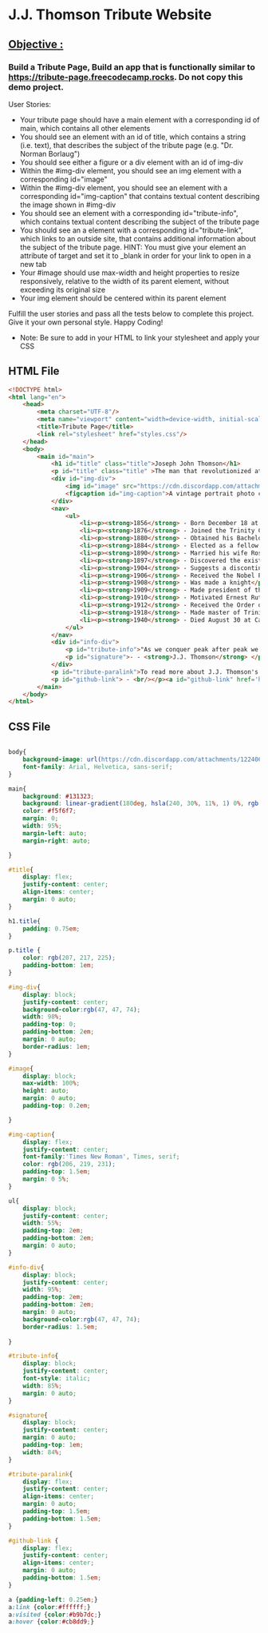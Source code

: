 # J.J. Thomson Tribute Website

## <ins>Objective :<ins>
### Build a Tribute Page, Build an app that is functionally similar to https://tribute-page.freecodecamp.rocks. Do not copy this demo project.

User Stories:

- Your tribute page should have a main element with a corresponding id of main, which contains all other elements
- You should see an element with an id of title, which contains a string (i.e. text), that describes the subject of the tribute page (e.g. "Dr. Norman Borlaug")
- You should see either a figure or a div element with an id of img-div
- Within the #img-div element, you should see an img element with a corresponding id="image"
- Within the #img-div element, you should see an element with a corresponding id="img-caption" that contains textual content describing the image shown in #img-div
- You should see an element with a corresponding id="tribute-info", which contains textual content describing the subject of the tribute page
- You should see an a element with a corresponding id="tribute-link", which links to an outside site, that contains additional information about the subject of the tribute page. HINT: You must give your element an attribute of target and set it to _blank in order for your link to open in a new tab
- Your #image should use max-width and height properties to resize responsively, relative to the width of its parent element, without exceeding its original size
- Your img element should be centered within its parent element

Fulfill the user stories and pass all the tests below to complete this project. Give it your own personal style. Happy Coding!

- Note: Be sure to add <link rel="stylesheet" href="styles.css"> in your HTML to link your stylesheet and apply your CSS

## HTML File
```html
<!DOCTYPE html>
<html lang="en">
    <head>
        <meta charset="UTF-8"/>
        <meta name="viewport" content="width=device-width, initial-scale=1"/>
        <title>Tribute Page</title>
        <link rel="stylesheet" href="styles.css"/>
    </head>
    <body>
        <main id="main">
            <h1 id="title" class="title">Joseph John Thomson</h1>
            <p id="title" class="title" >The man that revolutionized atomic studies</p>
            <div id="img-div">
                <img id="image" src="https://cdn.discordapp.com/attachments/1224065809576366200/1224076126645784737/800px-Sir_J.J._Thomson_LCCN2014715407_1.jpg?ex=661c2cba&is=6609b7ba&hm=6993e96e8d4dfa3378b04443b70e86122bdbcc5b9dc657bfbff2717966b1421d&" alt="tributed-person-img"  >
                <figcaption id="img-caption">A vintage portrait photo circa 1900s of our beloved British physicist Sir Joseph John "J. J." Thomson - winner of the Nobel Prize in Physics</figcaption>
            </div>
            <nav>
                <ul>
                    <li><p><strong>1856</strong> - Born December 18 at Cheetham Hill, near Manchester</p></li>
                    <li><p><strong>1876</strong> - Joined the Trinity College at Cambridge</p></li>
                    <li><p><strong>1880</strong> - Obtained his Bachelor of Arts degree in mathematics</p></li>
                    <li><p><strong>1884</strong> - Elected as a fellow of the Royal Society, a national scientific society and appointed for a chair of physics at the Cavendish Laboratory</p></li>
                    <li><p><strong>1890</strong> - Married his wife Rose Elizabeth Paget</p></li>
                    <li><p><strong>1897</strong> - Discovered the existance of the electron</p></li>
                    <li><p><strong>1904</strong> - Suggests a discontinuous theory of light, foreshadowing Albert Einstein’s later theory of photons</p></li>
                    <li><p><strong>1906</strong> - Received the Nobel Prize for Physics for his researches into the electrical conductivity of gases </p></li>
                    <li><p><strong>1908</strong> - Was made a knight</p></li>
                    <li><p><strong>1909</strong> - Made president of the British Association for the Advancement of Science</p></li>
                    <li><p><strong>1910</strong> - Motivated Ernest Rutherford to research that lead to the modern understanding of the internal structure of the atom, AKA the Rutherford atomic model</p></li>
                    <li><p><strong>1912</strong> - Received the Order of Merit, a reward to those who particularly distinguished themselves in science, art, literature, or the promotion of culture</p></li>
                    <li><p><strong>1918</strong> - Made master of Trinity College</p></li>
                    <li><p><strong>1940</strong> - Died August 30 at Cambridge, Cambridgeshire</p></li>
                </ul>
            </nav>
            <div id="info-div">
                <p id="tribute-info">"As we conquer peak after peak we see in front of us regions full of interest and beauty, but we do not see our goal, we do not see the horizon; in the distance tower still higher peaks, which will yield to those who ascend them still wider prospects, and deepen the feeling, the truth of which is emphasized by every advance in science, that ' Great are the Works of the Lord ' ".</p>
                <p id="signature">- - <strong>J.J. Thomson</strong> </p>
            </div>
            <p id="tribute-paralink">To read more about J.J. Thomson's biography click <a href="https://www.britannica.com/biography/J-J-Thomson" id="tribute-link" target="_blank" >here!</a>
            <p id="github-link"> - <br/></p><a id="github-link" href='https://github.com/Joviviz' target="_blank">Joviviz</a></p>
        </main>
    </body>
</html>
```

## CSS File
```css

body{
    background-image: url(https://cdn.discordapp.com/attachments/1224065809576366200/1224065912349397154/image-from-rawpixel-id-5924106-jpeg.jpg?ex=661c2337&is=6609ae37&hm=be43fa8e87301efa1dfa9ad6fd48544a711449a1f170a8d152bc94c182b28156&);
    font-family: Arial, Helvetica, sans-serif;
}

main{
    background: #131323;
    background: linear-gradient(180deg, hsla(240, 30%, 11%, 1) 0%, rgb(31, 29, 69) 100%);
    color: #f5f6f7;
    margin: 0;
    width: 95%;
    margin-left: auto;
    margin-right: auto;

}

#title{
    display: flex;
    justify-content: center;
    align-items: center;
    margin: 0 auto;
}

h1.title{
    padding: 0.75em;
}

p.title {
    color: rgb(207, 217, 225);
    padding-bottom: 1em;
}

#img-div{
    display: block;
    justify-content: center;
    background-color:rgb(47, 47, 74);
    width: 98%;
    padding-top: 0;
    padding-bottom: 2em;
    margin: 0 auto;
    border-radius: 1em;
}

#image{
    display: block;
    max-width: 100%;
    height: auto;
    margin: 0 auto;
    padding-top: 0.2em;

}

#img-caption{
    display: flex;
    justify-content: center;
    font-family:'Times New Roman', Times, serif;
    color: rgb(206, 219, 231);
    padding-top: 1.5em;
    margin: 0 5%;
}

ul{
    display: block;
    justify-content: center;
    width: 55%;
    padding-top: 2em;
    padding-bottom: 2em;
    margin: 0 auto;
}

#info-div{
    display: block;
    justify-content: center;
    width: 95%;
    padding-top: 2em;
    padding-bottom: 2em;
    margin: 0 auto;
    background-color:rgb(47, 47, 74);
    border-radius: 1.5em;
    
}

#tribute-info{
    display: block;
    justify-content: center;
    font-style: italic;
    width: 85%;
    margin: 0 auto;
}

#signature{
    display: block;
    justify-content: center;
    margin: 0 auto;
    padding-top: 1em;
    width: 84%;
}

#tribute-paralink{
    display: flex;
    justify-content: center;
    align-items: center;
    margin: 0 auto;
    padding-top: 1.5em;
    padding-bottom: 1.5em;
}

#github-link {
    display: flex;
    justify-content: center;
    align-items: center;
    margin: 0 auto;
    padding-bottom: 1.5em;
}

a {padding-left: 0.25em;}
a:link {color:#ffffff;}
a:visited {color:#b9b7dc;}
a:hover {color:#cb8dd9;}
```
